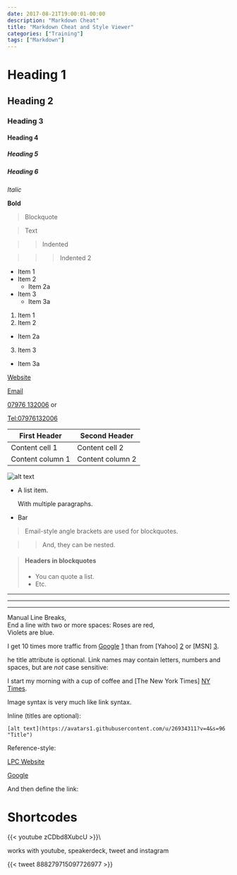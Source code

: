 ```yaml
---
date: 2017-08-21T19:00:01-00:00
description: "Markdown Cheat"
title: "Markdown Cheat and Style Viewer"
categories: ["Training"]
tags: ["Markdown"]
---
```


# Heading 1

## Heading 2

### Heading 3

#### Heading 4

##### Heading 5

##### Heading 6

*Italic*

**Bold**

> Blockquote

> Text

> > Indented

> > > Indented 2

* Item 1
* Item 2
  * Item 2a
* Item 3
  * Item 3a

1. Item 1
2. Item 2
  * Item 2a
3. Item 3
  * Item 3a

[Website](http://northoftynelpc.com)

[Email](Mailto:lpc@northoftynelpc.com)

[07976 132006](Tel:07976132006) or

<Tel:07976132006>

First Header | Second Header
------------ | -------------
Content cell 1 | Content cell 2
Content column 1 | Content column 2

![alt text](https://avatars1.githubusercontent.com/u/26934311?v=4&s=96)

*   A list item.

    With multiple paragraphs.

*   Bar

> Email-style angle brackets
> are used for blockquotes.

> > And, they can be nested.

> #### Headers in blockquotes
> 
> * You can quote a list.
> * Etc.

---

* * *

- - - - 

Manual Line Breaks,  
End a line with two or more spaces:
Roses are red,   
Violets are blue.

I get 10 times more traffic from [Google] [1] than from [Yahoo] [2] or [MSN] [3].

[1]: http://google.com/        "Google"
[2]: http://search.yahoo.com/  "Yahoo Search"
[3]: http://search.msn.com/    "MSN Search"

he title attribute is optional. Link names may contain letters,
numbers and spaces, but are *not* case sensitive:

I start my morning with a cup of coffee and [The New York Times] [NY Times].

[ny times]:http://www.nytimes.com/

Image syntax is very much like link syntax.

Inline (titles are optional):

    [alt text](https://avatars1.githubusercontent.com/u/26934311?v=4&s=96 "Title")

Reference-style:

[LPC Website][lpc]

[lpc]:https://northoftynelpc.com "LPC Website"

[Google][]

And then define the link:

[Google]: http://google.com/

# Shortcodes

\{{< youtube zCDbd8XubcU >}}\

works with youtube, speakerdeck, tweet and instagram

{{< tweet 888279715097726977 >}}

